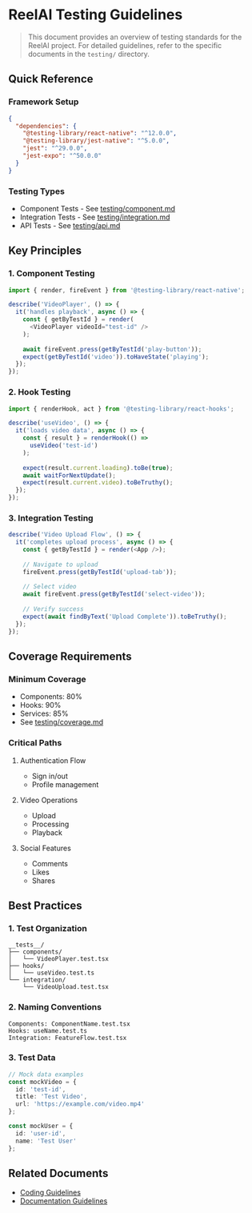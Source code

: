 # ReelAI Testing Guidelines

> This document provides an overview of testing standards for the ReelAI project. For detailed guidelines, refer to the specific documents in the `testing/` directory.

## Quick Reference

### Framework Setup
```json
{
  "dependencies": {
    "@testing-library/react-native": "^12.0.0",
    "@testing-library/jest-native": "^5.0.0",
    "jest": "^29.0.0",
    "jest-expo": "^50.0.0"
  }
}
```

### Testing Types
- Component Tests - See [testing/component.md](./testing/component.md)
- Integration Tests - See [testing/integration.md](./testing/integration.md)
- API Tests - See [testing/api.md](./testing/api.md)

## Key Principles

### 1. Component Testing
```typescript
import { render, fireEvent } from '@testing-library/react-native';

describe('VideoPlayer', () => {
  it('handles playback', async () => {
    const { getByTestId } = render(
      <VideoPlayer videoId="test-id" />
    );
    
    await fireEvent.press(getByTestId('play-button'));
    expect(getByTestId('video')).toHaveState('playing');
  });
});
```

### 2. Hook Testing
```typescript
import { renderHook, act } from '@testing-library/react-hooks';

describe('useVideo', () => {
  it('loads video data', async () => {
    const { result } = renderHook(() => 
      useVideo('test-id')
    );
    
    expect(result.current.loading).toBe(true);
    await waitForNextUpdate();
    expect(result.current.video).toBeTruthy();
  });
});
```

### 3. Integration Testing
```typescript
describe('Video Upload Flow', () => {
  it('completes upload process', async () => {
    const { getByTestId } = render(<App />);
    
    // Navigate to upload
    fireEvent.press(getByTestId('upload-tab'));
    
    // Select video
    await fireEvent.press(getByTestId('select-video'));
    
    // Verify success
    expect(await findByText('Upload Complete')).toBeTruthy();
  });
});
```

## Coverage Requirements

### Minimum Coverage
- Components: 80%
- Hooks: 90%
- Services: 85%
- See [testing/coverage.md](./testing/coverage.md)

### Critical Paths
1. Authentication Flow
   - Sign in/out
   - Profile management
   
2. Video Operations
   - Upload
   - Processing
   - Playback

3. Social Features
   - Comments
   - Likes
   - Shares

## Best Practices

### 1. Test Organization
```
__tests__/
├── components/
│   └── VideoPlayer.test.tsx
├── hooks/
│   └── useVideo.test.ts
└── integration/
    └── VideoUpload.test.tsx
```

### 2. Naming Conventions
```
Components: ComponentName.test.tsx
Hooks: useName.test.ts
Integration: FeatureFlow.test.tsx
```

### 3. Test Data
```typescript
// Mock data examples
const mockVideo = {
  id: 'test-id',
  title: 'Test Video',
  url: 'https://example.com/video.mp4'
};

const mockUser = {
  id: 'user-id',
  name: 'Test User'
};
```

## Related Documents
- [Coding Guidelines](./coding.md)
- [Documentation Guidelines](./documentation.md) 